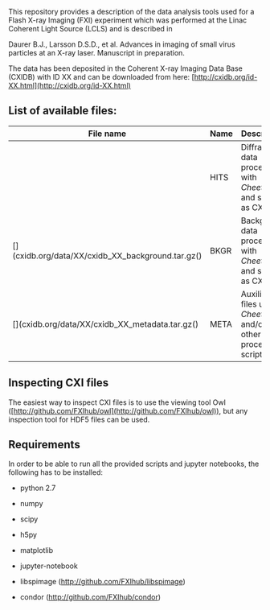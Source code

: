 This repository provides a description of the data analysis tools used for a Flash X-ray Imaging (FXI) experiment which was performed at 
the Linac Coherent Light Source (LCLS) and is described in 

Daurer B.J., Larsson D.S.D., et al. Advances in imaging of small virus particles at an X-ray laser. Manuscript in preparation.

The data has been deposited in the Coherent X-ray Imaging Data Base (CXIDB) with ID XX and can be downloaded from here: 
[http://cxidb.org/id-XX.html](http://cxidb.org/id-XX.html)

List of available files:
------------------------

File name                                         | Name | Description
------------------------------------------------- | ---- | ------------------------------------------------------------------
[](cxidb.org/data/XX/cxidb_XX_hits.tar.gz)        | HITS | Diffraction data processed with *Cheetah* and saved as CXI files.
[](cxidb.org/data/XX/cxidb_XX_background.tar.gz() | BKGR | Background data processed with *Cheetah* and saved as CXI files.
[](cxidb.org/data/XX/cxidb_XX_metadata.tar.gz()   | META | Auxiliary files used in *Cheetah* and/or other processing scripts.

Inspecting CXI files
--------------------
The easiest way to inspect CXI files is to use the viewing tool Owl 
([http://github.com/FXIhub/owl](http://github.com/FXIhub/owl)), but any inspection tool for HDF5 files can be used.

Requirements
------------
In order to be able to run all the provided scripts and jupyter notebooks, the following has to be installed:

* python 2.7
* numpy
* scipy
* h5py
* matplotlib
* jupyter-notebook

* libspimage (http://github.com/FXIhub/libspimage)
* condor (http://github.com/FXIhub/condor)

